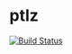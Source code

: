 # ptlz

[![Build Status](https://github.com/azimovR/ptlz.jl/actions/workflows/CI.yml/badge.svg?branch=master)](https://github.com/azimovR/ptlz.jl/actions/workflows/CI.yml?query=branch%3Amaster)
